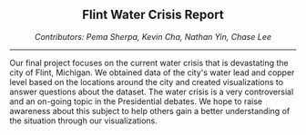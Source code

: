 <h2 style="text-align:center;">Flint Water Crisis Report</h2>

<p style = "text-align:center;"><i>
Contributors: Pema Sherpa, Kevin Cha, Nathan Yin, Chase Lee</i>
</p>

---

Our final project focuses on the current water crisis that is devastating the city of Flint, Michigan. We obtained data of the city's water lead and copper level based on the locations around the city and created visualizations to answer questions about the dataset. The water crisis is a very controversial and an on-going topic in the Presidential debates. We hope to raise awareness about this subject to help others gain a better understanding of the situation through our visualizations.

